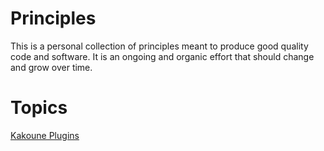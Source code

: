 # Principles

This is a personal collection of principles meant to produce good quality code
and software. It is an ongoing and organic effort that should change and grow
over time.

# Topics

[Kakoune Plugins](kakoune-plugins.md)
